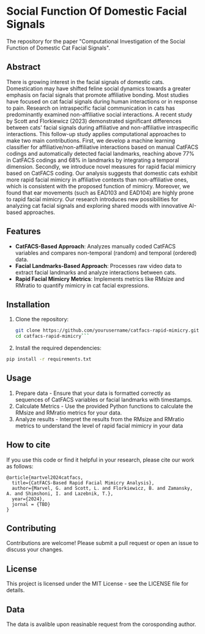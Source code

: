 # Social Function Of Domestic Facial Signals
The repository for the paper "Computational Investigation of the Social Function of Domestic Cat Facial Signals".

## Abstract
There is growing interest in the facial signals of domestic cats. Domestication may have shifted feline social dynamics towards a greater emphasis on facial signals that promote affiliative bonding.  Most studies have focused on cat facial signals during human interactions or in response to pain.  Research on intraspecific facial communication in cats has predominantly examined non-affiliative social interactions. A recent study by Scott and Florkiewicz (2023) demonstrated significant differences between cats' facial signals during affiliative and non-affiliative intraspecific interactions. This follow-up study applies computational approaches to make two main contributions. First, we develop a machine learning classifier for affiliative/non-affiliative interactions based on manual CatFACS codings and automatically detected facial landmarks, reaching above 77\% in CatFACS codings and 68\% in landmarks by integrating a temporal dimension. Secondly, we introduce novel measures for rapid facial mimicry based on CatFACS coding. Our analysis suggests that domestic cats exhibit more rapid facial mimicry in affiliative contexts than non-affiliative ones, which is consistent with the proposed function of mimicry. Moreover, we found that ear movements (such as EAD103 and EAD104) are highly prone to rapid facial mimicry. Our research introduces new possibilities for analyzing cat facial signals and exploring shared moods with innovative AI-based approaches.

## Features

- **CatFACS-Based Approach**: Analyzes manually coded CatFACS variables and compares non-temporal (random) and temporal (ordered) data.
- **Facial Landmarks-Based Approach**: Processes raw video data to extract facial landmarks and analyze interactions between cats.
- **Rapid Facial Mimicry Metrics**: Implements metrics like RMsize and RMratio to quantify mimicry in cat facial expressions.

## Installation

1. Clone the repository:
   ```bash
   git clone https://github.com/yourusername/catfacs-rapid-mimicry.git
   cd catfacs-rapid-mimicry```

2. Install the required dependencies:
```bash
pip install -r requirements.txt
```

## Usage
1. Prepare data - Ensure that your data is formatted correctly as sequences of CatFACS variables or facial landmarks with timestamps.
2. Calculate Metrics - Use the provided Python functions to calculate the RMsize and RMratio metrics for your data.
3. Analyze results - Interpret the results from the RMsize and RMratio metrics to understand the level of rapid facial mimicry in your data

## How to cite
If you use this code or find it helpful in your research, please cite our work as follows:
```
@article{martvel2024catfacs,
  title={CatFACS-Based Rapid Facial Mimicry Analysis},
  author={Marvel, G. and Scott, L. and Florkiewicz, B. and Zamansky, A. and Shimshoni, I. and Lazebnik, T.},
  year={2024},
  jornal = {TBD}
}
```

## Contributing
Contributions are welcome! Please submit a pull request or open an issue to discuss your changes.

## License
This project is licensed under the MIT License - see the LICENSE file for details.

## Data
The data is avalible upon reasinable request from the corosponding author.
